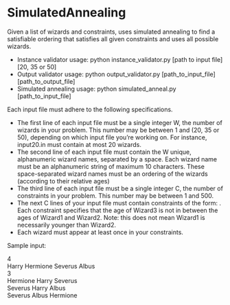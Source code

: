 # SimulatedAnnealing
Given a list of wizards and constraints, uses simulated annealing to find a satisfiable ordering that satisfies all given constraints and uses all possible wizards.

- Instance validator usage: python instance_validator.py [path to input file] [20, 35 or 50]
- Output validator usage: python output_validator.py [path_to_input_file] [path_to_output_file]
- Simulated annealing usage: python simulated_anneal.py [path_to_input_file]

Each input file must adhere to the following specifications.

- The first line of each input file must be a single integer W, the number of wizards in your problem.
This number may be between 1 and (20, 35 or 50), depending on which input file you’re working on.
For instance, input20.in must contain at most 20 wizards.
- The second line of each input file must contain the W unique, alphanumeric wizard names, separated
by a space. Each wizard name must be an alphanumeric string of maximum 10 characters. These
space-separated wizard names must be an ordering of the wizards (according to their relative ages)
- The third line of each input file must be a single integer C, the number of constraints in your problem.
This number may be between 1 and 500.
- The next C lines of your input file must contain constraints of the form:
<Wizard1 Wizard2 Wizard3>. Each constraint specifies that the age of Wizard3 is not in
between the ages of Wizard1 and Wizard2. Note: this does not mean Wizard1 is necessarily
younger than Wizard2.
- Each wizard must appear at least once in your constraints.


Sample input:   
  
4  
Harry Hermione Severus Albus  
3  
Hermione Harry Severus  
Severus Harry Albus  
Severus Albus Hermione  

